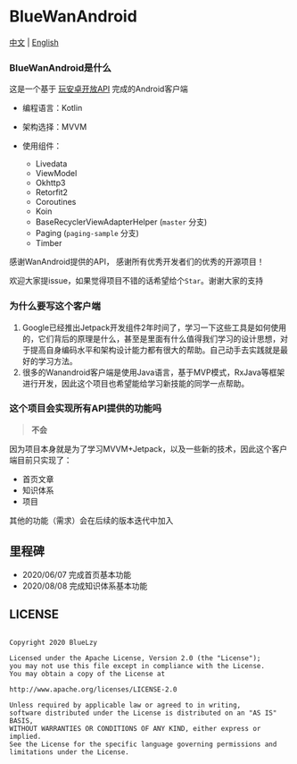 # BlueWanAndroid

[中文]() | [English]()



### BlueWanAndroid是什么



这是一个基于 [玩安卓开放API](www.wanandroid.com) 完成的Android客户端

* 编程语言：Kotlin

* 架构选择：MVVM 
* 使用组件：
    * Livedata
    * ViewModel
    * Okhttp3
    * Retorfit2
    * Coroutines
    * Koin
    * BaseRecyclerViewAdapterHelper (`master` 分支)
    * Paging (`paging-sample` 分支)
    * Timber



感谢WanAndroid提供的API， 感谢所有优秀开发者们的优秀的开源项目！



欢迎大家提issue，如果觉得项目不错的话希望给个`Star`。谢谢大家的支持



### 为什么要写这个客户端



1. Google已经推出Jetpack开发组件2年时间了，学习一下这些工具是如何使用的，它们背后的原理是什么，甚至是里面有什么值得我们学习的设计思想，对于提高自身编码水平和架构设计能力都有很大的帮助。自己动手去实践就是最好的学习方法。
2. 很多的Wanandroid客户端是使用Java语言，基于MVP模式，RxJava等框架进行开发，因此这个项目也希望能给学习新技能的同学一点帮助。



### 这个项目会实现所有API提供的功能吗

>  **不会**



因为项目本身就是为了学习MVVM+Jetpack，以及一些新的技术，因此这个客户端目前只实现了：

* 首页文章
* 知识体系
* 项目



其他的功能（需求）会在后续的版本迭代中加入





## 里程碑

* 2020/06/07 完成首页基本功能
* 2020/08/08 完成知识体系基本功能





## LICENSE
```

Copyright 2020 BlueLzy

Licensed under the Apache License, Version 2.0 (the "License"); 
you may not use this file except in compliance with the License. 
You may obtain a copy of the License at

http://www.apache.org/licenses/LICENSE-2.0

Unless required by applicable law or agreed to in writing, 
software distributed under the License is distributed on an "AS IS" BASIS, 
WITHOUT WARRANTIES OR CONDITIONS OF ANY KIND, either express or implied. 
See the License for the specific language governing permissions and limitations under the License.
```
